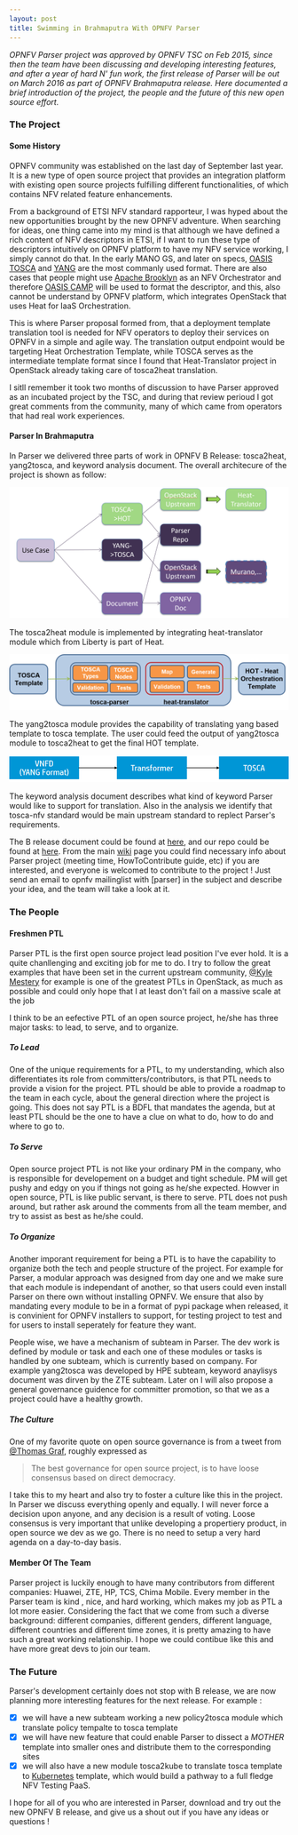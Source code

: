 ```yaml
---
layout: post
title: Swimming in Brahmaputra With OPNFV Parser
---
```


*OPNFV Parser project was approved by OPNFV TSC on Feb 2015, since then the team have been discussing and developing
interesting features, and after a year of hard N' fun work, the first release of Parser will be out on March 2016 as
part of OPNFV Brahmaputra release. Here documented a brief introduction of the project, the people and the future of
this new open source effort.*

### The Project

#### Some History

OPNFV community was established on the last day of September last year. It is a new type of open source project that provides
an integration platform with existing open source projects fulfilling different functionalities, of which contains NFV related 
feature enhancements.

From a background of ETSI NFV standard rapporteur, I was hyped about the new opportunities brought by the new OPNFV adventure. 
When searching for ideas, one thing came into my mind is that although we have defined a rich content of NFV descriptors in ETSI,
if I want to run these type of descriptors intuitively on OPNFV platform to have my NFV service working, I simply cannot do that.
In the early MANO GS, and later on specs, [OASIS TOSCA](https://www.oasis-open.org/committees/tc_home.php?wg_abbrev=tosca) and [YANG](https://tools.ietf.org/html/rfc6020) are the most commanly used format. There are also cases that people might use [Apache Brooklyn](https://brooklyn.apache.org/) as an NFV Orchestrator and therefore [OASIS CAMP](https://www.oasis-open.org/committees/tc_home.php?wg_abbrev=camp) will be used to format the descriptor, and this, also cannot be understand by OPNFV platform, which integrates OpenStack that uses Heat for IaaS Orchestration.

This is where Parser proposal formed from, that a deployment template translation tool is needed for NFV operators to deploy 
their services on OPNFV in a simple and agile way. The translation output endpoint would be targeting Heat Orchestration Template,
while TOSCA serves as the intermediate template format since I found that Heat-Translator project in OpenStack already taking care
of tosca2heat translation.

I sitll remember it took two months of discussion to have Parser approved as an incubated project by the TSC, and during that review
perioud I got great comments from the community, many of which came from operators that had real work experiences. 

#### Parser In Brahmaputra

In Parser we delivered three parts of work in OPNFV B Release: tosca2heat, yang2tosca, and keyword analysis document. The overall architecure
of the project is shown as follow:

![Parser Architecture](https://raw.githubusercontent.com/hannibalhuang/hannibalhuang.github.io/master/image/parser-arch.PNG)

The tosca2heat module is implemented by integrating heat-translator module which from Liberty is part of Heat.

![tosca2heat arch](https://raw.githubusercontent.com/hannibalhuang/hannibalhuang.github.io/master/image/tosca2heat.png)

The yang2tosca module provides the capability of translating yang based template to tosca template. The user could feed the output of yang2tosca module to tosca2heat to get the final HOT template. 

![yang2tosca arch](https://raw.githubusercontent.com/hannibalhuang/hannibalhuang.github.io/master/image/yang2tosca.png)

The keyword analysis document describes what kind of keyword Parser would like to support for translation. Also in the analysis we identify that tosca-nfv standard would be main upstream standard to replect Parser's requirements.

The B release document could be found at [here](http://artifacts.opnfv.org/parser/brahmaputra/docs/parser_docs/index.html), and our repo
could be found at [here](https://gerrit.opnfv.org/gerrit/#/admin/projects/?filter=parser). From the main [wiki](https://wiki.opnfv.org/parser)
page you could find necessary info about Parser project (meeting time, HowToContribute guide, etc) if you are interested, and everyone
is welcomed to contribute to the project ! Just send an email to opnfv mailinglist with [parser] in the subject and describe your idea, 
and the team will take a look at it.

### The People

#### Freshmen PTL

Parser PTL is the first open source project lead position I've ever hold. It is a quite chanllenging and exciting job for me to do. I try to
follow the great examples that have been set in the current upstream community, [@Kyle Mestery](https://twitter.com/mestery) for example is 
one of the greatest PTLs in OpenStack, as much as possible and could only hope that I at least don't fail on a massive scale at the job

I think to be an eefective PTL of an open source project, he/she has three major tasks: to lead, to serve, and to organize.

##### To Lead

One of the unique requirements for a PTL, to my understanding, which also differentiates its role from committers/contributors, is that PTL needs to 
provide a vision for the project. PTL should be able to provide a roadmap to the team in each cycle, about the general direction where the
project is going. This does not say PTL is a BDFL that mandates the agenda, but at least PTL should be the one to have a clue on what to do, how to do and where to go to.

##### To Serve

Open source project PTL is not like your ordinary PM in the company, who is responsible for developement on a budget and tight schedule. PM will
get pushy and edgy on you if things not going as he/she expected. Howver in open source, PTL is like public servant, is there to serve. PTL does not push around, but rather ask around the comments from all the team member, and try to assist as best as he/she could. 

##### To Organize

Another imporant requirement for being a PTL is to have the capability to organize both the tech and people structure of the project. For example for Parser, a modular approach was designed from day one and we make sure that each module is independant of another, so that users could even install Parser on there own without installing OPNFV. We ensure that also by mandating every module to be in a format of pypi package when released,
it is convinient for OPNFV installers to support, for testing project to test and for users to install seperately for feature they want.

People wise, we have a mechanism of subteam in Parser. The dev work is defined by module or task and each one of these modules or tasks is handled by
one subteam, which is currently based on company. For example yang2tosca was developed by HPE subteam, keyword anaylisys document was dirven by the ZTE subteam. Later on I will also propose a general governance guidence for committer promotion, so that we as a project could have a healthy growth.

##### The Culture

One of my favorite quote on open source governance is from a tweet from [@Thomas Graf](https://twitter.com/tgraf__), roughly expressed as

> The best governance for open source project, is to have loose consensus based on direct democracy.

I take this to my heart and also try to foster a culture like this in the project. In Parser we discuss everything openly and equally. I will never force a decision upon anyone, and any decision is a result of voting. Loose consensus is very important that unlike developing a propertiery product, in open source we dev as we go. There is no need to setup a very hard agenda on a day-to-day basis.

#### Member Of The Team

Parser project is luckily enough to have many contributors from different companies: Huawei, ZTE, HP, TCS, Chima Mobile. Every member in the Parser team is kind , nice, and hard working, which makes my job as PTL a lot more easier. Considering the fact that we come from such a diverse background: different companies, different genders, different language, different countries and different time zones, it is pretty amazing to have such a great working relationship. I hope we could contibue like this and have more great devs to join our team.

### The Future

Parser's development certainly does not stop with B release, we are now planning more interesting features for the next release. For example :
- [x] we will have a new subteam working a new policy2tosca module which translate policy tempalte to tosca template
- [x] we will have new feature that could enable Parser to dissect a *MOTHER* template into smaller ones and distribute them to the corresponding sites
- [x] we will also have a new module tosca2kube to translate tosca template to [Kubernetes](https://kubernetes.io/) template, which would build a pathway to a full fledge NFV Testing PaaS.

I hope for all of you who are interested in Parser, download and try out the new OPNFV B release, and give us a shout out if you have any ideas or questions !

